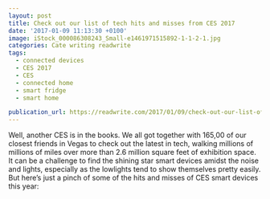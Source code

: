 ```yaml
---
layout: post
title: Check out our list of tech hits and misses from CES 2017
date: '2017-01-09 11:13:30 +0100'
image: iStock_000086308243_Small-e1461971515892-1-1-2-1.jpg
categories: Cate writing readwrite
tags:
  - connected devices
  - CES 2017
  - CES
  - connected home
  - smart fridge
  - smart home

publication_url: https://readwrite.com/2017/01/09/check-out-our-list-of-tech-hits-and-misses-from-ces-2017-dl1/
---
```

Well, another CES is in the books. We all got together with 165,00 of our closest friends in Vegas to check out the latest in tech, walking millions of millions of miles over more than 2.6 million square feet of exhibition space. It can be a challenge to find the shining star smart devices amidst the noise and lights, especially as the lowlights tend to show themselves pretty easily. But here’s just a pinch of some of the hits and misses of CES smart devices this year:
